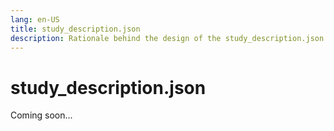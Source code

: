 ```yaml
---
lang: en-US
title: study_description.json
description: Rationale behind the design of the study_description.json metadata file
---
```


# study_description.json

Coming soon...
